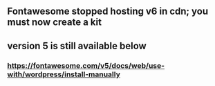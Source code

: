 ## Fontawesome stopped hosting v6 in cdn; you must now create a kit
## version 5 is still available below
### https://fontawesome.com/v5/docs/web/use-with/wordpress/install-manually

<link rel="stylesheet" href="https://use.fontawesome.com/releases/v5.15.4/css/all.css" integrity="sha384-DyZ88mC6Up2uqS4h/KRgHuoeGwBcD4Ng9SiP4dIRy0EXTlnuz47vAwmeGwVChigm" crossorigin="anonymous"/>

